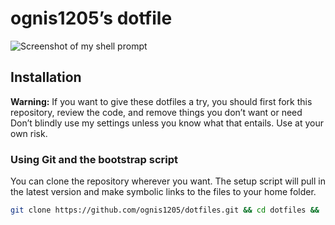 # ognis1205’s dotfile

![Screenshot of my shell prompt](https://imgur.com/sGWEjXg)

## Installation

**Warning:** If you want to give these dotfiles a try, you should first fork this repository, review the code, and remove things you don’t want or need Don’t blindly use my settings unless you know what that entails. Use at your own risk.

### Using Git and the bootstrap script

You can clone the repository wherever you want. The setup script will pull in the latest version and make symbolic links to the files to your home folder.

```bash
git clone https://github.com/ognis1205/dotfiles.git && cd dotfiles && ./setup.sh
```
